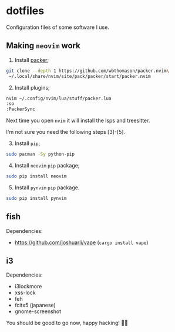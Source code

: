 # dotfiles

Configuration files of some software I use.

## Making `neovim` work

1. Install [packer](https://github.com/wbthomason/packer.nvim);

```bash
git clone --depth 1 https://github.com/wbthomason/packer.nvim\
 ~/.local/share/nvim/site/pack/packer/start/packer.nvim
```

2. Install plugins;

```bash
nvim ~/.config/nvim/lua/stuff/packer.lua
:so
:PackerSync
```

Next time you open `nvim` it will install the lsps and treesitter.

I'm not sure you need the following steps [3]-[5].

3. Install `pip`;

```bash
sudo pacman -Sy python-pip
```

4. Install `neovim` `pip` package;

```bash
sudo pip install neovim
```

5. Install `pynvim` `pip` package.

```bash
sudo pip install pynvim
```

## fish

Dependencies:

- https://github.com/joshuarli/vape (`cargo install vape`)

## i3

Dependencies:

- i3lockmore
- xss-lock
- feh
- fcitx5 (japanese)
- gnome-screenshot

You should be good to go now, happy hacking! :woman_technologist:
